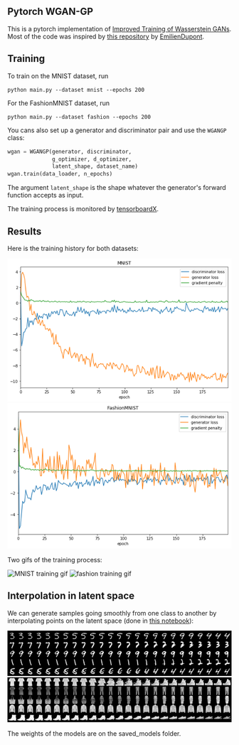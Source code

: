 ## Pytorch WGAN-GP

This is a pytorch implementation of [Improved Training of Wasserstein GANs](https://arxiv.org/abs/1704.00028). Most of the code was inspired by [this repository](https://github.com/EmilienDupont/wgan-gp) by [EmilienDupont](https://github.com/EmilienDupont).

## Training

To train on the MNIST dataset, run
```
python main.py --dataset mnist --epochs 200
```
For the FashionMNIST dataset, run
```
python main.py --dataset fashion --epochs 200
```
You cans also set up a generator and discriminator pair and use the `WGANGP` class:
```python
wgan = WGANGP(generator, discriminator,
              g_optimizer, d_optimizer,
              latent_shape, dataset_name)
wgan.train(data_loader, n_epochs)
```

The argument `latent_shape` is the shape whatever the generator's forward function accepts as input.

The training process is monitored by [tensorboardX](https://github.com/lanpa/tensorboardX).

## Results

Here is the training history for both datasets:

![MNIST losses](images/mnist_hist.png)
![fashion losses](images/fashion_hist.png)

Two gifs of the training process:

![MNIST training gif](images/mnist.gif)
![fashion training gif](images/fashion.gif)

## Interpolation in latent space

We can generate samples going smoothly from one class to another by interpolating points on the latent space (done in [this notebook](interpolation.ipynb)):

![MNIST interpolation](images/mnist_interp.png)
![fashion interpolation](images/fashion_interp.png)

The weights of the models are on the saved_models folder.
